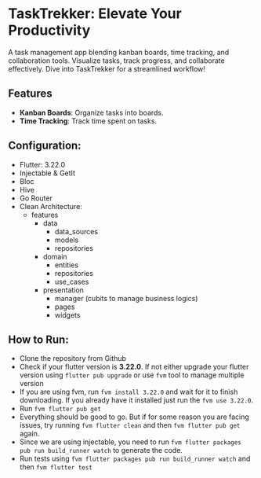 # TaskTrekker: Elevate Your Productivity  
A task management app blending kanban boards, time tracking, and collaboration tools. 
Visualize tasks, track progress, and collaborate effectively. Dive into TaskTrekker for a 
streamlined workflow!

## Features
- **Kanban Boards**: Organize tasks into boards.
- **Time Tracking**: Track time spent on tasks.

## Configuration:
- Flutter: 3.22.0
- Injectable & GetIt
- Bloc
- Hive
- Go Router
- Clean Architecture:
   - features
      - data
          - data_sources
          - models
          - repositories
      - domain
          - entities
          - repositories
          - use_cases
      - presentation
          - manager (cubits to manage business logics)
          - pages
          - widgets

## How to Run:
- Clone the repository from Github
- Check if your flutter version is **3.22.0**. If not either upgrade your flutter version using `flutter pub upgrade` or use `fvm` tool to manage multiple version
- If you are using fvm, run `fvm install 3.22.0` and wait for it to finish downloading. If you already have it installed just run the `fvm use 3.22.0`.
- Run `fvm flutter pub get`
- Everything should be good to go. But if for some reason you are facing issues, try running `fvm flutter clean` and then `fvm flutter pub get` again.
- Since we are using injectable, you need to run `fvm flutter packages pub run build_runner watch` to generate the code.
- Run tests using `fvm flutter packages pub run build_runner watch` and then `fvm flutter test`


